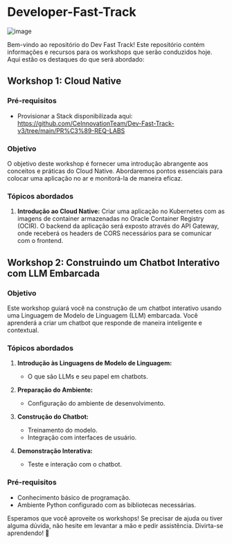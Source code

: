 # Developer-Fast-Track
![image](https://github.com/CeInnovationTeam/Dev-Fast-Track-v3/assets/89924382/058a46b0-fa39-432d-ba5f-35bb3989b9ae)

Bem-vindo ao repositório do Dev Fast Track! Este repositório contém informações e recursos para os workshops que serão conduzidos hoje. Aqui estão os destaques do que será abordado:

## Workshop 1: Cloud Native
### Pré-requisitos
- Provisionar a Stack disponibilizada aqui: https://github.com/CeInnovationTeam/Dev-Fast-Track-v3/tree/main/PR%C3%89-REQ-LABS
  
### Objetivo
O objetivo deste workshop é fornecer uma introdução abrangente aos conceitos e práticas do Cloud Native. Abordaremos pontos essenciais para colocar uma aplicação no ar e monitorá-la de maneira eficaz.

### Tópicos abordados
1. **Introdução ao Cloud Native:**
Criar uma aplicação no Kubernetes com as imagens de container armazenadas no Oracle Container Registry (OCIR). O backend da aplicação será exposto através do API Gateway, onde receberá os headers de CORS necessários para se comunicar com o frontend.

## Workshop 2: Construindo um Chatbot Interativo com LLM Embarcada

### Objetivo
Este workshop guiará você na construção de um chatbot interativo usando uma Linguagem de Modelo de Linguagem (LLM) embarcada. Você aprenderá a criar um chatbot que responde de maneira inteligente e contextual.

### Tópicos abordados
1. **Introdução às Linguagens de Modelo de Linguagem:**
   - O que são LLMs e seu papel em chatbots.

2. **Preparação do Ambiente:**
   - Configuração do ambiente de desenvolvimento.

3. **Construção do Chatbot:**
   - Treinamento do modelo.
   - Integração com interfaces de usuário.

4. **Demonstração Interativa:**
   - Teste e interação com o chatbot.

### Pré-requisitos
- Conhecimento básico de programação.
- Ambiente Python configurado com as bibliotecas necessárias.

Esperamos que você aproveite os workshops! Se precisar de ajuda ou tiver alguma dúvida, não hesite em levantar a mão e pedir assistência. Divirta-se aprendendo! 🚀
